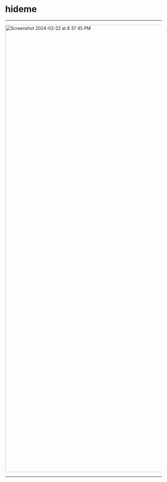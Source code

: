 # hideme

---

<img width="1440" alt="Screenshot 2024-02-22 at 8 37 45 PM" src="https://github.com/Lynk4/PicoCTF/assets/44930131/0bdce2c3-a1d6-4e24-a39d-b142812bc5df">



---
